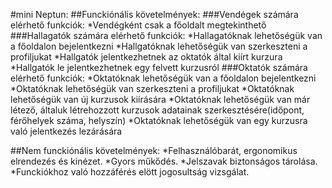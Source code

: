 ﻿#mini Neptun:
##Funckiónális követelmények:
	###Vendégek számára elérhető funkciók:
			*Vendégként csak a főoldalt megtekinthető
	###Hallagatók számára elérhető funkciók:
			*Hallagatóknak lehetőségük van a főoldalon bejelentkezni
			*Hallgatóknak lehetőségük van szerkeszteni a profiljukat
			*Hallgatók jelentkezhetnek az oktatók által kiírt kurzura
			*Hallgatók le jelentkezhetnek egy felvett kurzusról
	###Oktatók számára elérhető funkciók:
			*Oktatóknak lehetőségük van a főoldalon bejelentkezni
			*Oktatóknak lehetőségük van szerkeszteni a profiljukat
			*Oktatóknak lehetőségük van új kurzusok kiírására
			*Oktatóknak lehetőségük van már létező, általuk létrehozzott kurzusok adatainak szerkesztésére(időpont, férőhelyek száma, helyszín)
			*Oktatóknak lehetőségük van egy kurzusra való jelentkezés lezárására
			
			
##Nem funckiónális követelmények:
	*Felhasználóbarát, ergonomikus elrendezés és kinézet.
	*Gyors műkődés.
	*Jelszavak biztonságos tárolása.
	*Funckiókhoz való hozzáférés elött jogosultság vizsgálat.